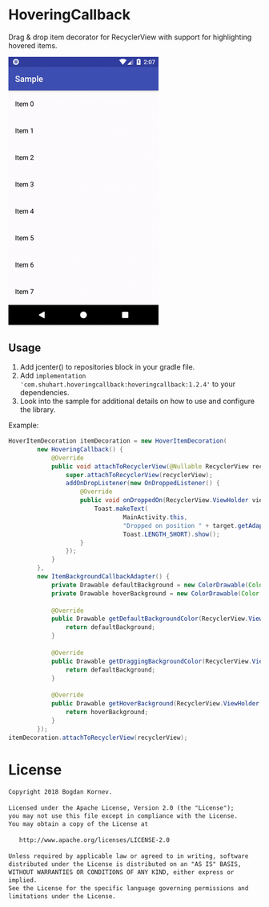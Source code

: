 # HoveringCallback
Drag & drop item decorator for RecyclerView with support for highlighting hovered items.

<img src="/images/demo.gif" alt="Sample" width="300px" />

Usage
-----

1. Add jcenter() to repositories block in your gradle file.
2. Add `implementation 'com.shuhart.hoveringcallback:hoveringcallback:1.2.4'` to your dependencies.
3. Look into the sample for additional details on how to use and configure the library.

Example:

```java
HoverItemDecoration itemDecoration = new HoverItemDecoration(
        new HoveringCallback() {
            @Override
            public void attachToRecyclerView(@Nullable RecyclerView recyclerView) {
                super.attachToRecyclerView(recyclerView);
                addOnDropListener(new OnDroppedListener() {
                    @Override
                    public void onDroppedOn(RecyclerView.ViewHolder viewHolder, RecyclerView.ViewHolder target) {
                        Toast.makeText(
                                MainActivity.this,
                                "Dropped on position " + target.getAdapterPosition(),
                                Toast.LENGTH_SHORT).show();
                    }
                });
            }
        },
        new ItemBackgroundCallbackAdapter() {
            private Drawable defaultBackground = new ColorDrawable(Color.WHITE);
            private Drawable hoverBackground = new ColorDrawable(Color.parseColor("#e9effb"));

            @Override
            public Drawable getDefaultBackgroundColor(RecyclerView.ViewHolder viewHolder) {
                return defaultBackground;
            }

            @Override
            public Drawable getDraggingBackgroundColor(RecyclerView.ViewHolder viewHolder) {
                return defaultBackground;
            }

            @Override
            public Drawable getHoverBackground(RecyclerView.ViewHolder viewHolder) {
                return hoverBackground;
            }
        });
itemDecoration.attachToRecyclerView(recyclerView);
```
License
=======

    Copyright 2018 Bogdan Kornev.

    Licensed under the Apache License, Version 2.0 (the "License");
    you may not use this file except in compliance with the License.
    You may obtain a copy of the License at

       http://www.apache.org/licenses/LICENSE-2.0

    Unless required by applicable law or agreed to in writing, software
    distributed under the License is distributed on an "AS IS" BASIS,
    WITHOUT WARRANTIES OR CONDITIONS OF ANY KIND, either express or implied.
    See the License for the specific language governing permissions and
    limitations under the License.
